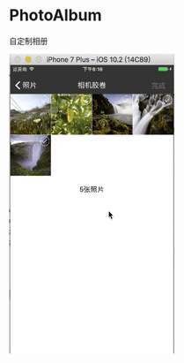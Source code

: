 # PhotoAlbum
自定制相册

![效果gif](https://github.com/wangzhansheng1224/PhotoAlbum/blob/master/show.gif)


